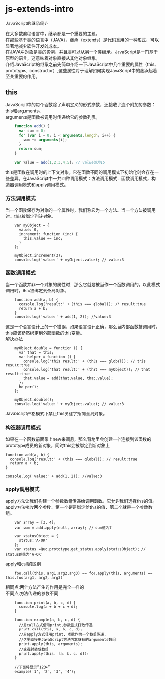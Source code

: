 # js-extends-intro
JavaScript的继承简介

在大多数编程语言中，继承都是一个重要的主题。  
在那些基于类的语言中（JAVA），继承（extends）是代码重用的一种形式，可以显著地减少软件开发的成本。  
在JAVA中对象是类的实例，并且类可以从另一个类继承。JavaScript是一门基于原型的语言，这意味着对象直接从其他对象继承。  
介绍JavaScript的继承之前先简单介绍一下JavaScript中几个重要的属性（this、prototype、constructor）,这些属性对于理解如何实现JavaScript中的继承起着至关重要的作用。

## this

JavaScript中的每个函数除了声明定义的形式参数，还接收了连个附加的参数：this和arguments。  
arguments是函数被调用时传递给它的参数列表。

```js
	function add() {
	  var sum = 0;
	  for (var i = 0; i < arguments.length; i++) {
	    sum += arguments[i];
	  }
	  return sum;
	}

	var value = add(1,2,3,4,5); // value值为15	
```

this是函数在调用时的上下文对象，它在函数不同的调用模式下初始化时会存在一些差异。在JavaScript中一共四种调用模式：方法调用模式，函数调用模式，构造器调用模式和apply调用模式。  
### 方法调用模式

当一个函数保存为对象的一个属性时，我们称它为一个方法。当一个方法被调用时，this被绑定到该对象。
  
```
	var myObject = {
	  value: 0,
	  increment: function (inc) {
	    this.value += inc;
	  }
	};

	myObject.increment(3); 
	console.log('value:' + myObject.value); // value:3
```

### 函数调用模式

当一个函数并非一个对象的属性时，那么它就是被当作一个函数调用的。以此模式调用时，this被绑定到全局对象。  

```
	function add(a, b) {
	  console.log('result:' + (this === global)); // result:true
	  return a + b;
	}
	console.log('value:' + add(1, 2)); //value:3
```

这是一个语言设计上的一个错误，如果语言设计正确，那么当内部函数被调用时，this应该仍然绑定到外部函数的this变量。  
解决办法

```
	myObject.double = function () {
	  var that = this;
	  var helper = function () {
	    console.log('this result:' + (this === global)); // this result:true
	    console.log('that result:' + (that === myObject)); // that result:true
	    that.value = add(that.value, that.value);
	  };
	  helper();
	};

	myObject.double();
	console.log('value:' + myObject.value); // value:3
```

JavaScript严格模式下禁止this关键字指向全局对象。

### 构造器调用模式

如果在一个函数前面带上new来调用，那么背地里会创建一个连接到该函数的prototype成员的新对象，同时this会被绑定到新对象上

```
function add(a, b) {
  console.log('result:' + (this === global)); // result:true
  return a + b;
}

console.log('value:' + add(1, 2)); //value:3
```

### apply调用模式

apply方法让我们构建一个参数数组传递给调用函数。它允许我们选择this的值。apply方法接收两个参数，第一个是要绑定给this的值，第二个就是一个参数数组。

```
	var array = [3, 4];
	var sum = add.apply(null, array); // sum值为7

	var statusObject = {
	  status:'A-OK'
	};
	var status =Quo.prototype.get_status.apply(statusObject); // status的值为'A-OK'
```

apply和call的区别

```
	foo.call(this, arg1,arg2,arg3) == foo.apply(this, arguments) == this.foo(arg1, arg2, arg3)
```

相同点:两个方法产生的作用是完全一样的  
不同点:方法传递的参数不同

```
	function print(a, b, c, d) {
	  console.log(a + b + c + d);
	}

	function example(a, b, c, d) {
	  //用call方式借用print,参数显式打散传递
	  print.call(this, a, b, c, d);
	  //用apply方式借用print, 参数作为一个数组传递,
	  //这里直接用JavaScript方法内本身有的arguments数组
	  print.apply(this, arguments);
	  //或者封装成数组
	  print.apply(this, [a, b, c, d]);
	}

	//下面将显示”1234”
	example('1', '2', '3', '4');
```





























 
